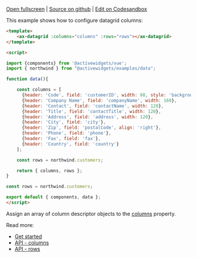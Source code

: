 
[Open fullscreen](/columns/) | [Source on github](https://github.com/activewidgets/vue/tree/master/examples/columns) | [Edit on Codesandbox](https://codesandbox.io/s/github/activewidgets/vue/tree/master/examples/columns)

This example shows how to configure datagrid columns:

```html
<template>
    <ax-datagrid :columns="columns" :rows="rows"></ax-datagrid>
</template>

<script>

import {components} from '@activewidgets/vue';
import { northwind } from "@activewidgets/examples/data";

function data(){

    const columns = [
      {header: 'Code', field: 'customerID', width: 80, style: 'background:#def', fixed: true},
      {header: 'Company Name', field: 'companyName', width: 160},
      {header: 'Contact', field: 'contactName', width: 120},
      {header: 'Title', field: 'contactTitle', width: 120},
      {header: 'Address', field: 'address', width: 120},
      {header: 'City', field: 'city'},
      {header: 'Zip', field: 'postalCode', align: 'right'},
      {header: 'Phone', field: 'phone'},
      {header: 'Fax', field: 'fax'},
      {header: 'Country', field: 'country'}
    ];

    const rows = northwind.customers;

    return { columns, rows };
}

const rows = northwind.customers;

export default { components, data };
</script>
```

Assign an array of column descriptor objects to the [columns](https://docs.activewidgets.com/api/datagrid/columns/) property.

Read more:

- [Get started](https://docs.activewidgets.com/guide/starting/vue/#data-properties)
- [API - columns](https://docs.activewidgets.com/api/datagrid/columns/)
- [API - rows](https://docs.activewidgets.com/api/datagrid/rows/)
